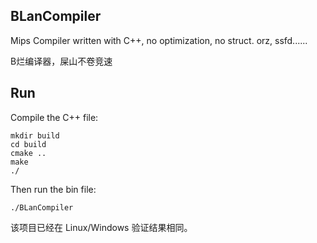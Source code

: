 ## BLanCompiler

Mips Compiler written with C++, no optimization, no struct. orz, ssfd......

B烂编译器，屎山不卷竞速



## Run

Compile the C++ file:

```
mkdir build
cd build
cmake ..
make
./
```

Then run the bin file:

```
./BLanCompiler
```



该项目已经在 Linux/Windows 验证结果相同。